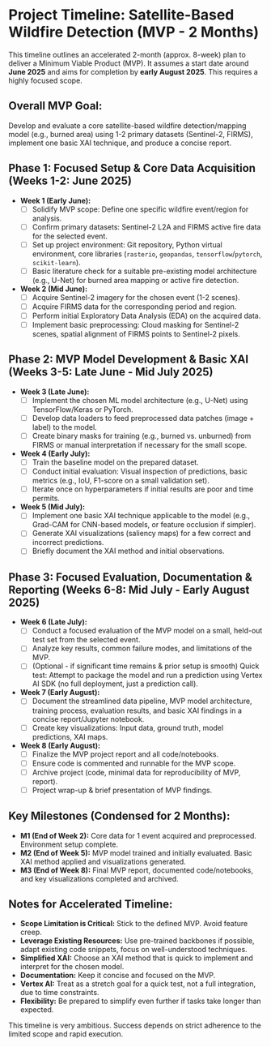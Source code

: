 # Project Timeline: Satellite-Based Wildfire Detection (MVP - 2 Months)

This timeline outlines an accelerated 2-month (approx. 8-week) plan to deliver a Minimum Viable Product (MVP). It assumes a start date around **June 2025** and aims for completion by **early August 2025**. This requires a highly focused scope.

## Overall MVP Goal:
Develop and evaluate a core satellite-based wildfire detection/mapping model (e.g., burned area) using 1-2 primary datasets (Sentinel-2, FIRMS), implement one basic XAI technique, and produce a concise report.

## Phase 1: Focused Setup & Core Data Acquisition (Weeks 1-2: June 2025)

*   **Week 1 (Early June):**
    *   [ ] Solidify MVP scope: Define one specific wildfire event/region for analysis.
    *   [ ] Confirm primary datasets: Sentinel-2 L2A and FIRMS active fire data for the selected event.
    *   [ ] Set up project environment: Git repository, Python virtual environment, core libraries (`rasterio`, `geopandas`, `tensorflow`/`pytorch`, `scikit-learn`).
    *   [ ] Basic literature check for a suitable pre-existing model architecture (e.g., U-Net) for burned area mapping or active fire detection.
*   **Week 2 (Mid June):**
    *   [ ] Acquire Sentinel-2 imagery for the chosen event (1-2 scenes).
    *   [ ] Acquire FIRMS data for the corresponding period and region.
    *   [ ] Perform initial Exploratory Data Analysis (EDA) on the acquired data.
    *   [ ] Implement basic preprocessing: Cloud masking for Sentinel-2 scenes, spatial alignment of FIRMS points to Sentinel-2 pixels.

## Phase 2: MVP Model Development & Basic XAI (Weeks 3-5: Late June - Mid July 2025)

*   **Week 3 (Late June):**
    *   [ ] Implement the chosen ML model architecture (e.g., U-Net) using TensorFlow/Keras or PyTorch.
    *   [ ] Develop data loaders to feed preprocessed data patches (image + label) to the model.
    *   [ ] Create binary masks for training (e.g., burned vs. unburned) from FIRMS or manual interpretation if necessary for the small scope.
*   **Week 4 (Early July):**
    *   [ ] Train the baseline model on the prepared dataset.
    *   [ ] Conduct initial evaluation: Visual inspection of predictions, basic metrics (e.g., IoU, F1-score on a small validation set).
    *   [ ] Iterate once on hyperparameters if initial results are poor and time permits.
*   **Week 5 (Mid July):**
    *   [ ] Implement one basic XAI technique applicable to the model (e.g., Grad-CAM for CNN-based models, or feature occlusion if simpler).
    *   [ ] Generate XAI visualizations (saliency maps) for a few correct and incorrect predictions.
    *   [ ] Briefly document the XAI method and initial observations.

## Phase 3: Focused Evaluation, Documentation & Reporting (Weeks 6-8: Mid July - Early August 2025)

*   **Week 6 (Late July):**
    *   [ ] Conduct a focused evaluation of the MVP model on a small, held-out test set from the selected event.
    *   [ ] Analyze key results, common failure modes, and limitations of the MVP.
    *   [ ] (Optional - if significant time remains & prior setup is smooth) Quick test: Attempt to package the model and run a prediction using Vertex AI SDK (no full deployment, just a prediction call).
*   **Week 7 (Early August):**
    *   [ ] Document the streamlined data pipeline, MVP model architecture, training process, evaluation results, and basic XAI findings in a concise report/Jupyter notebook.
    *   [ ] Create key visualizations: Input data, ground truth, model predictions, XAI maps.
*   **Week 8 (Early August):**
    *   [ ] Finalize the MVP project report and all code/notebooks.
    *   [ ] Ensure code is commented and runnable for the MVP scope.
    *   [ ] Archive project (code, minimal data for reproducibility of MVP, report).
    *   [ ] Project wrap-up & brief presentation of MVP findings.

## Key Milestones (Condensed for 2 Months):

*   **M1 (End of Week 2):** Core data for 1 event acquired and preprocessed. Environment setup complete.
*   **M2 (End of Week 5):** MVP model trained and initially evaluated. Basic XAI method applied and visualizations generated.
*   **M3 (End of Week 8):** Final MVP report, documented code/notebooks, and key visualizations completed and archived.

## Notes for Accelerated Timeline:

*   **Scope Limitation is Critical:** Stick to the defined MVP. Avoid feature creep.
*   **Leverage Existing Resources:** Use pre-trained backbones if possible, adapt existing code snippets, focus on well-understood techniques.
*   **Simplified XAI:** Choose an XAI method that is quick to implement and interpret for the chosen model.
*   **Documentation:** Keep it concise and focused on the MVP.
*   **Vertex AI:** Treat as a stretch goal for a quick test, not a full integration, due to time constraints.
*   **Flexibility:** Be prepared to simplify even further if tasks take longer than expected.

This timeline is very ambitious. Success depends on strict adherence to the limited scope and rapid execution.